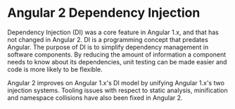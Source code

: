 # Angular 2 Dependency Injection

Dependency Injection (DI) was a core feature in Angular 1.x, and that has not changed in Angular 2.  DI is a programming concept that predates Angular. The purpose of DI is to simplify dependency management in software components. By reducing the amount of information a component needs to know about its dependencies, unit testing can be made easier and code is more likely to be flexible.

Angular 2 improves on Angular 1.x's DI model by unifying Angular 1.x's two injection systems. Tooling issues with respect to static analysis, minification and namespace collisions have also been fixed in Angular 2.
